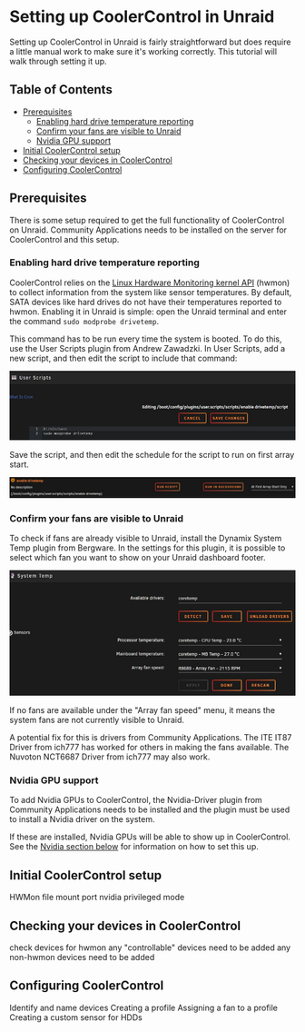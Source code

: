 # Setting up CoolerControl in Unraid

Setting up CoolerControl in Unraid is fairly straightforward but does require a little manual work to make sure it's working correctly. This tutorial will walk through setting it up.

## Table of Contents

- [Prerequisites](#prerequisites)
  - [Enabling hard drive temperature reporting](#enabling-hard-drive-temperature-reporting)
  - [Confirm your fans are visible to Unraid](#confirm-your-fans-are-visible-to-unraid)
  - [Nvidia GPU support](#nvidia-gpu-support)
- [Initial CoolerControl setup](#initial-coolercontrol-setup)
- [Checking your devices in CoolerControl](#checking-your-devices-in-coolercontrol)
- [Configuring CoolerControl](#configuring-coolercontrol)


## Prerequisites

There is some setup required to get the full functionality of CoolerControl on Unraid. Community Applications needs to be installed on the server for CoolerControl and this setup.

### Enabling hard drive temperature reporting

CoolerControl relies on the [Linux Hardware Monitoring kernel API](https://docs.kernel.org/hwmon/hwmon-kernel-api.html) (hwmon) to collect information from the system like sensor temperatures. By default, SATA devices like hard drives do not have their temperatures reported to hwmon. Enabling it in Unraid is simple: open the Unraid terminal and enter the command ```sudo modprobe drivetemp```. 

This command has to be run every time the system is booted. To do this, use the User Scripts plugin from Andrew Zawadzki. In User Scripts, add a new script, and then edit the script to include that command:

<p align="center">  
  <img 
    src="tutorial/userscript.jpeg" 
    alt="sudo modprobe drivetemp is entered into the user scripts edit field"
    width="700" 
  />
</p>

Save the script, and then edit the schedule for the script to run on first array start.

<p align="center">  
  <img 
    src="tutorial/schedule.jpeg" 
    alt="the schedule for the script is set to At First Array Start Only"
    width="700" 
  />
</p>

### Confirm your fans are visible to Unraid

To check if fans are already visible to Unraid, install the Dynamix System Temp plugin from Bergware. In the settings for this plugin, it is possible to select which fan you want to show on your Unraid dashboard footer.

<p align="center">  
  <img 
    src="tutorial/systemtemp.jpeg" 
    alt="in the Dynamix System Temp settings, we see settings set for CPU temp, Mainboard temp, and Array fan speed"
    width="700" 
  />
</p>

If no fans are available under the "Array fan speed" menu, it means the system fans are not currently visible to Unraid.

A potential fix for this is drivers from Community Applications. The ITE IT87 Driver from ich777 has worked for others in making the fans available. The Nuvoton NCT6687 Driver from ich777 may also work.

### Nvidia GPU support

To add Nvidia GPUs to CoolerControl, the Nvidia-Driver plugin from Community Applications needs to be installed and the plugin must be used to install a Nvidia driver on the system.

If these are installed, Nvidia GPUs will be able to show up in CoolerControl. See the [Nvidia section below](#adding-nvidia-gpus) for information on how to set this up.


## Initial CoolerControl setup

HWMon
file mount
port
nvidia
privileged mode

## Checking your devices in CoolerControl

check devices for hwmon
any "controllable" devices need to be added
any non-hwmon devices need to be added

## Configuring CoolerControl

Identify and name devices
Creating a profile
Assigning a fan to a profile
Creating a custom sensor for HDDs
